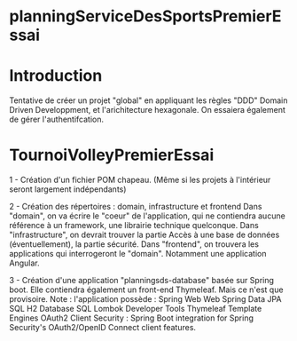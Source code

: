 # planningServiceDesSportsPremierEssai

# Introduction 
Tentative de créer un projet "global" en appliquant les règles "DDD" Domain Driven Developpment,
et l'arichitecture hexagonale.
On essaiera également de gérer l'authentifcation.


# TournoiVolleyPremierEssai
1 - Création d'un fichier POM chapeau. (Même si les projets à l'intérieur seront largement indépendants)

2 - Création des répertoires : domain, infrastructure et frontend
Dans "domain", on va écrire le "coeur" de l'application, qui ne contiendra aucune référence à un framework, une librairie technique quelconque.
Dans "infrastructure", on devrait trouver la partie Accès à une base de données (éventuellement), la partie sécurité.
Dans "frontend", on trouvera les applications qui interrogeront le "domain". Notamment une application Angular. 

3 - Création d'une application "planningsds-database" basée sur Spring boot.
Elle contiendra également un front-end Thymeleaf. Mais ce n'est que provisoire.
Note : l'application possède : 
Spring Web Web
Spring Data JPA SQL
H2 Database SQL
Lombok Developer Tools
Thymeleaf Template Engines
OAuth2 Client Security : Spring Boot integration for Spring Security's OAuth2/OpenID Connect client features.
